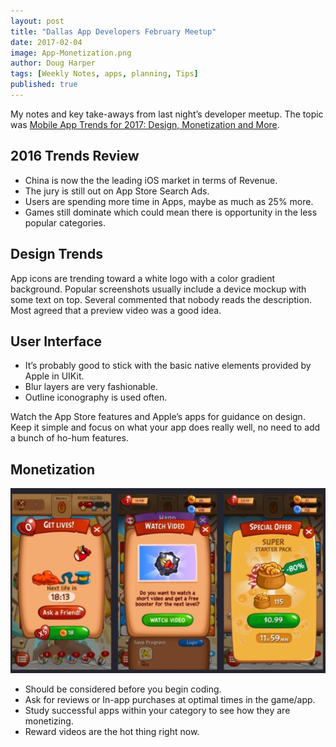 ```yaml
---
layout: post
title: "Dallas App Developers February Meetup"
date: 2017-02-04
image: App-Monetization.png
author: Doug Harper
tags: [Weekly Notes, apps, planning, Tips]
published: true
---
```


My notes and key take-aways from last night’s developer meetup.  The topic was [Mobile App Trends for 2017: Design, Monetization and More](http://www.slideshare.net/nickculbertson/mobile-app-trends-for-2017-design-monetization-more "Dallas App Developers Meetup slides"). 

## 2016 Trends Review

- China is now the the leading iOS market in terms of Revenue.
- The jury is still out on App Store Search Ads.
- Users are spending more time in Apps, maybe as much as 25% more.
- Games still dominate which could mean there is opportunity in the less popular categories.

## Design Trends

App icons are trending toward a white logo with a color gradient background. Popular screenshots usually include a device mockup with some text on top.  Several commented that nobody reads the description.  Most agreed that a preview video was a good idea.

## User Interface

- It’s probably good to stick with the basic native elements provided by Apple in UIKit.
- Blur layers are very fashionable.
- Outline iconography is used often.

Watch the App Store features and Apple’s apps for guidance on design. Keep it simple and focus on what your app does really well, no need to add a bunch of ho-hum features.  


## Monetization 

![App Monetization Image](/images/App-Monetization.png)

- Should be considered before you begin coding.
- Ask for reviews or In-app purchases at optimal times in the game/app.
- Study successful apps within your category to see how they are monetizing.
- Reward videos are the hot thing right now.
